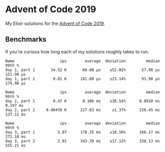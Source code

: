 # Advent of Code 2019

My Elixir solutions for the [Advent of Code 2019](http://adventofcode.com/2019).

## Benchmarks

If you're curious how long each of my solutions roughly takes to run.

```
Name                    ips        average  deviation         median         99th %
day 1, part 1       14.52 K       68.88 μs    ±52.02%       57.98 μs      151.98 μs
day 1, part 2        9.81 K      101.89 μs    ±23.14%       91.98 μs      174.98 μs

Name                    ips        average  deviation         median         99th %
day 2, part 1        9.47 K       0.106 ms    ±38.54%      0.0910 ms       0.197 ms
day 2, part 2     0.00439 K      227.83 ms     ±1.37%      226.45 ms      237.12 ms

Name                    ips        average  deviation         median         99th %
day 3, part 1          5.87      170.35 ms    ±18.56%      166.17 ms      271.10 ms
day 3, part 2          2.91      343.39 ms    ±17.12%      330.13 ms      555.21 ms
```
